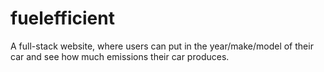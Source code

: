 # fuelefficient
A full-stack website, where users can put in the year/make/model of their car and see how much emissions their car produces.
